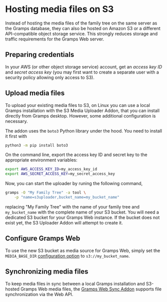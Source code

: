 # Hosting media files on S3

Instead of hosting the media files of the family tree on the same server as the Gramps database, they can also be hosted on Amazon S3 or a different API-compatible object storage service. This strongly reduces storage and traffic requirements for the Gramps Web server.

## Preparing credentials

In your AWS (or other object storage service) account, get an *access key ID* and *secret access key* (you may first want to create a separate user with a security policy allowing only access to S3).

## Upload media files

To upload your existing media files to S3, on Linux you can use a local Gramps installation with the S3 Media Uploader Addon, that you can install directly from Gramps desktop. However, some additional configuration is necessary.

The addon uses the `boto3` Python library under the hood. You need to install it first with

```bash
python3 -m pip install boto3
```

On the command line, export the access key ID and secret key to the appropriate environment variables:
```bash
export AWS_ACCESS_KEY_ID=my_access_key_id
export AWS_SECRET_ACCESS_KEY=my_secret_access_key
```

Now, you can start the uploader by runing the following command,

```bash
gramps -O "My Family Tree" -a tool \
    -p "name=s3uploader,bucket_name=my_bucket_name"
```

replacing "My Family Tree" with the name of your family tree and `my_bucket_name` with the complete name of your S3 bucket. You will need a dedicated S3 bucket for your Gramps Web instance. If the bucket does not exist yet, the S3 Uploader Addon will attempt to create it.

## Configure Gramps Web

To use the new S3 bucket as media source for Gramps Web, simply set the `MEDIA_BASE_DIR` [configuration option](Configuration.md) to `s3://my_bucket_name`.

## Synchronizing media files

To keep media files in sync between a local Gramps installation and S3-hosted Gramps Web media files, the [Gramps Web Sync Addon](user-guide/sync.md) supports file synchronization via the Web API.